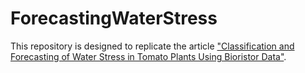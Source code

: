 # ForecastingWaterStress
This repository is designed to replicate the article ["Classification and Forecasting of Water Stress in Tomato Plants Using Bioristor Data"](https://ieeexplore.ieee.org/document/10097476).

